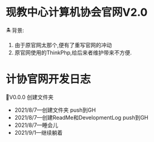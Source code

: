 # 现教中心计算机协会官网V2.0

🏝背景:

1. 由于原官网太那个,便有了重写官网的冲动
2. 原官网使用的ThinkPhp,给后来者维护带来不方便.





# 计协官网开发日志

🚠V0.0.0 创建文件夹

- 2021/8/7—创建文件夹 push到GH
- 2021/8/7—创建ReadMe和DevelopmentLog  push到GH
- 2021/8/7—睡会儿
- 2021/9/1—继续躺着

